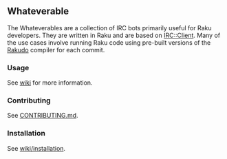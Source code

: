 ## Whateverable

The Whateverables are a collection of IRC bots primarily useful for
Raku developers. They are written in Raku and are based on
[IRC::Client](https://github.com/lizmat/IRC-Client). Many of
the use cases involve running Raku code using pre-built versions of
the [Rakudo](https://github.com/rakudo/rakudo) compiler for
each commit.


### Usage

See [wiki](https://github.com/Raku/whateverable/wiki) for more information.


### Contributing

See [CONTRIBUTING.md](CONTRIBUTING.md).


### Installation

See [wiki/installation](https://github.com/Raku/whateverable/wiki/Installation).
